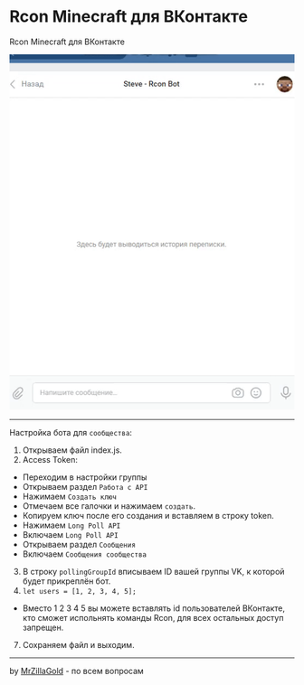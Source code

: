 # Rcon Minecraft для ВКонтакте
Rcon Minecraft для ВКонтакте

![Sample](sample/sample.gif)

***
Настройка бота для `сообщества`:
1. Открываем файл index.js.
2. Access Token:
- Переходим в настройки группы
- Открываем раздел `Работа с API`
- Нажимаем `Создать ключ`
- Отмечаем все галочки и нажимаем `создать`.
- Копируем ключ после его создания и вставляем в строку token.
- Нажимаем `Long Poll API`
- Включаем `Long Poll API`
- Открываем раздел `Сообщения`
- Включаем `Сообщения сообщества`
3. В строку `pollingGroupId` вписываем ID вашей группы VK, к которой будет прикреплён бот.
4. `let users = [1, 2, 3, 4, 5];`
- Вместо 1 2 3 4 5 вы можете вставлять id пользователей ВКонтакте, кто сможет испольнять команды Rcon, для всех остальных доступ запрещен.
7. Сохраняем файл и выходим.
***
by [MrZillaGold](https:/vk.com/egorlisss) - по всем вопросам
